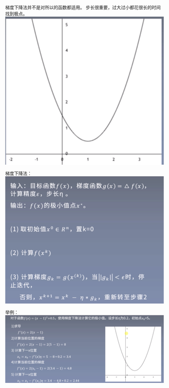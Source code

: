 梯度下降法并不是对所以的函数都适用。
步长很重要，过大过小都花很长的时间找到极点。
![可适用的函数图](/pictures/gradient-function.png)

梯度下降法：
![算法](/pictures/gradient-alg.png)

举例：
![例子](/pictures/gradient-example.png)

